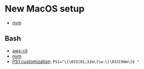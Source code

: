 
# New MacOS setup
- [nvm](https://github.com/creationix/nvm)

## Bash
- [aws-cli](https://docs.aws.amazon.com/cli/latest/userguide/installing.html)
- [nvm](https://github.com/creationix/nvm)
- [PS1 customization](https://www.howtogeek.com/307701/how-to-customize-and-colorize-your-bash-prompt/): `PS1="\[\033[01;32m\]\w:\[\033[00m\]$ "`
